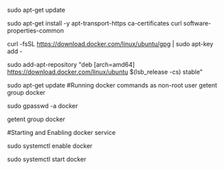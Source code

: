 sudo apt-get update

sudo apt-get install -y apt-transport-https ca-certificates curl software-properties-common

curl -fsSL https://download.docker.com/linux/ubuntu/gpg | sudo apt-key add -

sudo add-apt-repository "deb [arch=amd64] https://download.docker.com/linux/ubuntu $(lsb_release -cs) stable"

sudo apt-get update
#Running docker commands as non-root user
getent group docker

sudo gpasswd -a <user> docker
  
getent group docker

#Starting and Enabling docker service

sudo systemctl enable docker

sudo systemctl start docker

  



